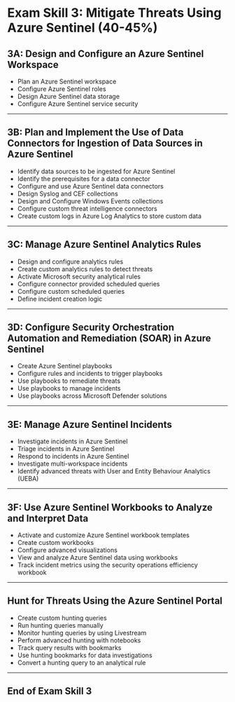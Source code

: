 # Exam Skill 3: Mitigate Threats Using Azure Sentinel (40-45%)

## 3A: Design and Configure an Azure Sentinel Workspace

- Plan an Azure Sentinel workspace
- Configure Azure Sentinel roles
- Design Azure Sentinel data storage
- Configure Azure Sentinel service security

----

## 3B: Plan and Implement the Use of Data Connectors for Ingestion of Data Sources in Azure Sentinel

- Identify data sources to be ingested for Azure Sentinel
- Identify the prerequisites for a data connector
- Configure and use Azure Sentinel data connectors
- Design Syslog and CEF collections
- Design and Configure Windows Events collections
- Configure custom threat intelligence connectors
- Create custom logs in Azure Log Analytics to store custom data

----

## 3C: Manage Azure Sentinel Analytics Rules

- Design and configure analytics rules
- Create custom analytics rules to detect threats
- Activate Microsoft security analytical rules
- Configure connector provided scheduled queries
- Configure custom scheduled queries
- Define incident creation logic

----

## 3D: Configure Security Orchestration Automation and Remediation (SOAR) in Azure Sentinel

- Create Azure Sentinel playbooks
- Configure rules and incidents to trigger playbooks
- Use playbooks to remediate threats
- Use playbooks to manage incidents
- Use playbooks across Microsoft Defender solutions

----

## 3E: Manage Azure Sentinel Incidents

- Investigate incidents in Azure Sentinel
- Triage incidents in Azure Sentinel
- Respond to incidents in Azure Sentinel
- Investigate multi-workspace incidents
- Identify advanced threats with User and Entity Behaviour Analytics (UEBA)

----

## 3F: Use Azure Sentinel Workbooks to Analyze and Interpret Data

- Activate and customize Azure Sentinel workbook templates
- Create custom workbooks
- Configure advanced visualizations
- View and analyze Azure Sentinel data using workbooks
- Track incident metrics using the security operations efficiency workbook

----

## Hunt for Threats Using the Azure Sentinel Portal

- Create custom hunting queries
- Run hunting queries manually
- Monitor hunting queries by using Livestream
- Perform advanced hunting with notebooks
- Track query results with bookmarks
- Use hunting bookmarks for data investigations
- Convert a hunting query to an analytical rule

----

## End of Exam Skill 3
